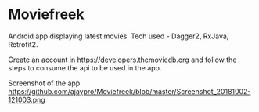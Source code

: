 # Moviefreek
Android app displaying latest movies. Tech used -  Dagger2, RxJava, Retrofit2.         

Create an account in https://developers.themoviedb.org and follow the steps to consume the api to be used in the app. 

Screenshot of the app
https://github.com/ajaypro/Moviefreek/blob/master/Screenshot_20181002-121003.png

